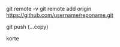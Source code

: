 git remote -v
git remote add origin https://github.com/username/reponame.git

git push (...copy)

korte